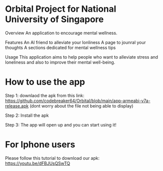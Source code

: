 # Orbital Project for National University of Singapore
 
Overview 
An application to encourage mental wellness.

Features
An AI friend to alleviate your lonliness
A page to jounral your thoughts
A sections dedicated for mental wellness tips

Usage
This application aims to help people who want to alleviate stress and loneliness and also to improve their mental well-being.

# How to use the app

Step 1: downlaod the apk from this link: https://github.com/codebreaker64/Orbital/blob/main/app-armeabi-v7a-release.apk (dont worry about the file not being able to display)

Step 2: Install the apk

Step 3: The app will open up and you can start using it!

# For Iphone users

Please follow this tutorial to download our apk: https://youtu.be/dFBJUsQSwTQ


